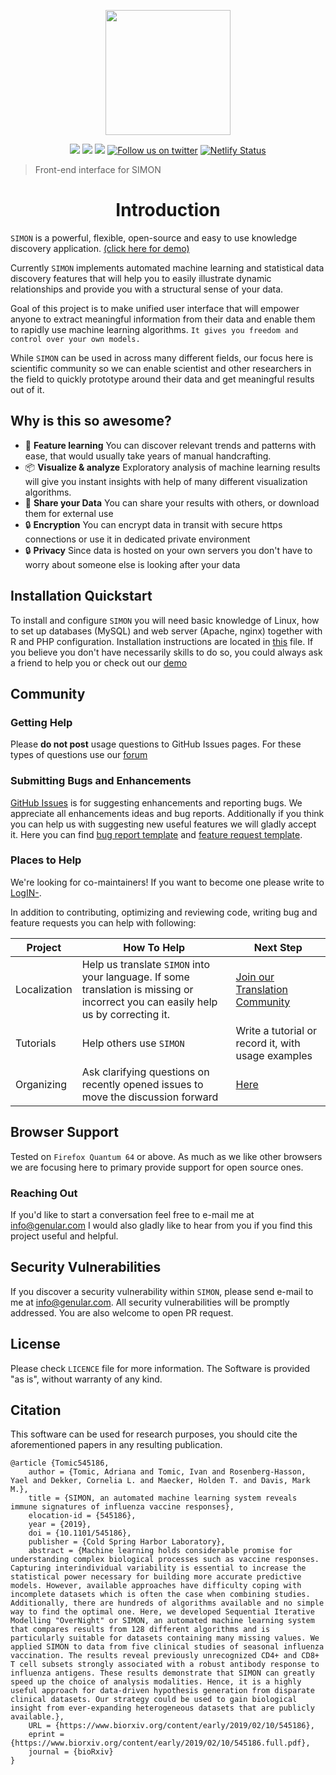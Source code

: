 <p align="center">
    <img width="200" src="https://github.com/genular/simon-frontend/raw/master/src/app/assets/logo/png/dark_logo_transparent@2x.png">         
</p>
<p align="center">
    <a href="https://crowdin.com/project/genular" alt="Help us translate">
        <img src="https://d322cqt584bo4o.cloudfront.net/genular/localized.svg" /></a>
    <a href="https://app.fossa.io/projects/git%2Bgithub.com%2Fgenular%2Fsimon-frontend?ref=badge_small" alt="Licence">
        <img src="https://app.fossa.io/api/projects/git%2Bgithub.com%2Fgenular%2Fsimon-frontend.svg?type=small" /></a>
    <a href="#reposize">
        <img src="https://img.shields.io/github/repo-size/genular/simon-frontend.svg" /></a>
    <a href="https://twitter.com/intent/follow?screen_name=genular" alt="Follow us on twitter">
        <img src="https://img.shields.io/twitter/follow/genular.svg?label=Follow&style=social&logo=twitter" alt="Follow us on twitter"></a>
    <a href="https://app.netlify.com/sites/genular/deploys" alt="Netlify Status">
        <img src="https://api.netlify.com/api/v1/badges/c8574166-e345-4296-8875-820f219f7a3c/deploy-status" alt="Netlify Status"></a>
</p>

> Front-end interface for SIMON

<h1 align="center">Introduction</h1>

`SIMON` is a powerful, flexible, open-source and easy to use knowledge discovery application. [(click here for demo)](https://dashboard.genular.org)

Currently `SIMON` implements automated machine learning and statistical data discovery features
that will help you to easily illustrate dynamic relationships and provide you with a structural sense of your data.

Goal of this project is to make unified user interface that will empower anyone to extract meaningful information from their data and enable them to rapidly use machine learning algorithms. `It gives you freedom and control over your own models.`

While `SIMON` can be used in across many different fields, 
our focus here is scientific community so we can enable scientist and other researchers in the field to quickly prototype around their data and get meaningful results out of it.

## Why is this so awesome?
* :file_folder: **Feature learning** You can discover relevant trends and patterns with ease, that would usually take years of manual handcrafting.
* :package: **Visualize & analyze** Exploratory analysis of machine learning results will give you instant insights with help of many different visualization algorithms.
* :arrows_counterclockwise: **Share your Data** You can share your results with others, or download them for external use
* :lock: **Encryption** You can encrypt data in transit with secure https connections or use it in dedicated private environment
* :lock: **Privacy** Since data is hosted on your own servers you don't have to worry about someone else is looking after your data


## Installation Quickstart
To install and configure `SIMON` you will need basic knowledge of Linux, how to set up databases (MySQL) and web server (Apache, nginx) together with R and PHP configuration.
Installation instructions are located in [this](INSTALL.md) file.
If you believe you don't have necessarily skills to do so, you could always ask a friend to help you or check out our [demo](https://dashboard.genular.org)

## Community

### Getting Help
Please **do not post** usage questions to GitHub Issues pages. 
For these types of questions use our [forum](https://community.genular.org)

### Submitting Bugs and Enhancements
[GitHub Issues](https://github.com/genular/simon-frontend/issues) is for suggesting enhancements and reporting bugs.
We appreciate all enhancements ideas and bug reports. Additionally if you think you can help us with suggesting new useful features we will gladly accept it.
Here you can find [bug report template](.github/ISSUE_TEMPLATE/bug_report.md) and [feature request template](.github/ISSUE_TEMPLATE/feature_request.md).

### Places to Help
We're looking for co-maintainers! If you want to become one please write to [LogIN-](https://github.com/LogIN-).

In addition to contributing, optimizing and reviewing code, writing bug and feature requests you can help with following:

Project | How To Help | Next Step
--- | --- | --- |
Localization | Help us translate `SIMON` into your language. If some translation is missing or incorrect you can easily help us by correcting it. | [Join our Translation Community](https://crowdin.com/project/genular)
Tutorials | Help others use `SIMON` | Write a tutorial or record it, with usage examples
Organizing | Ask clarifying questions on recently opened issues to move the discussion forward | [Here](https://github.com/genular/simon-frontend/issues)

## Browser Support
Tested on `Firefox Quantum 64` or above. As much as we like other browsers we are focusing here to primary provide support for open source ones.

<!---
## Backers
Support us with a monthly donation and help us continue our activities. [[Become a backer](https://opencollective.com/genular#backer)]

## Sponsors
Become a sponsor and get your logo on our README on Github with a link to your site. [[Become a sponsor](https://opencollective.com/genular#sponsor)]
-->

### Reaching Out
If you'd like to start a conversation feel free to e-mail me at [info@genular.com](mailto:info@genular.com)
I would also gladly like to hear from you if you find this project useful and helpful.

## Security Vulnerabilities
If you discover a security vulnerability within `SIMON`, please send e-mail to me at [info@genular.com](mailto:info@genular.com). All security vulnerabilities will be promptly addressed. You are also welcome to open PR request.

## License
Please check `LICENCE` file for more information.
The Software is provided "as is", without warranty of any kind.

## Citation
This software can be used for research purposes, you should cite
the aforementioned papers in any resulting publication.
```
@article {Tomic545186,
    author = {Tomic, Adriana and Tomic, Ivan and Rosenberg-Hasson, Yael and Dekker, Cornelia L. and Maecker, Holden T. and Davis, Mark M.},
    title = {SIMON, an automated machine learning system reveals immune signatures of influenza vaccine responses},
    elocation-id = {545186},
    year = {2019},
    doi = {10.1101/545186},
    publisher = {Cold Spring Harbor Laboratory},
    abstract = {Machine learning holds considerable promise for understanding complex biological processes such as vaccine responses. Capturing interindividual variability is essential to increase the statistical power necessary for building more accurate predictive models. However, available approaches have difficulty coping with incomplete datasets which is often the case when combining studies. Additionally, there are hundreds of algorithms available and no simple way to find the optimal one. Here, we developed Sequential Iterative Modelling "OverNight" or SIMON, an automated machine learning system that compares results from 128 different algorithms and is particularly suitable for datasets containing many missing values. We applied SIMON to data from five clinical studies of seasonal influenza vaccination. The results reveal previously unrecognized CD4+ and CD8+ T cell subsets strongly associated with a robust antibody response to influenza antigens. These results demonstrate that SIMON can greatly speed up the choice of analysis modalities. Hence, it is a highly useful approach for data-driven hypothesis generation from disparate clinical datasets. Our strategy could be used to gain biological insight from ever-expanding heterogeneous datasets that are publicly available.},
    URL = {https://www.biorxiv.org/content/early/2019/02/10/545186},
    eprint = {https://www.biorxiv.org/content/early/2019/02/10/545186.full.pdf},
    journal = {bioRxiv}
}
```